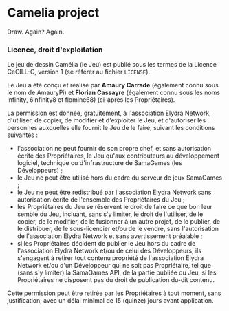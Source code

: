 # Camelia project

Draw. Again? Again.



### Licence, droit d'exploitation

Le jeu de dessin Camélia (le Jeu) est publié sous les termes de la Licence CeCILL-C, version 1 (se référer au fichier `LICENSE`).

Le Jeu a été conçu et réalisé par **Amaury Carrade** (également connu sous le nom de AmauryPi) et  **Florian Cassayre** (également connu sous les noms infinity, 6infinity8 et flomine68) (ci-après les Propriétaires).

La permission est donnée, gratuitement, à l'association Elydra Network, d'utiliser, de copier, de modifier et d'exploiter le Jeu, et d'autoriser les personnes auxquelles elle fournit le Jeu de le faire, suivant les conditions suivantes : 
 - l'association ne peut fournir de son propre chef, et sans autorisation écrite des Propriétaires, le Jeu qu'aux contributeurs au développement logiciel, technique ou d'infrastructure de SamaGames (les Développeurs) ; 
 - le Jeu ne peut être utilisé hors du cadre du serveur de jeux SamaGames ; 
 - le Jeu ne peut être redistribué par l'association Elydra Network sans autorisation écrite de l'ensemble des Propriétaires du Jeu ; 
 - les Propriétaires du Jeu se réservent le droit de faire ce que bon leur semble du Jeu, incluant, sans s'y limiter, le droit de l'utiliser, de le copier, de le modifier, de le fusionner à un autre projet, de le publier, de le distribuer, de le sous-licencier et/ou de le vendre, sans l'autorisation de l'association Elydra Network et sans avertissement préalable ; 
 - si les Propriétaires décident de publier le Jeu hors du cadre de l'association Elydra Network et/ou de celui des Développeurs, ils s'engagent à retirer tout contenu propriété de l'association Elydra Network et/ou d'un Développeur qui ne soit pas Propriétaire, tel que (sans s'y limiter) la SamaGames API, de la partie publiée du Jeu, si les Propriétaires ne disposent pas du droit de publication du-dit contenu.

Cette permission peut être retirée par les Propriétaires à tout moment, sans justification, avec un délai minimal de 15 (quinze) jours avant application.